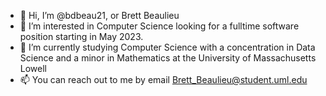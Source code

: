 - 👋 Hi, I’m @bdbeau21, or Brett Beaulieu
- 👀 I’m interested in Computer Science looking for a fulltime software position starting in May 2023.
- 🌱 I’m currently studying Computer Science with a concentration in Data Science and a minor in Mathematics at the University of Massachusetts Lowell
- 📫 You can reach out to me by email Brett_Beaulieu@student.uml.edu

<!---
bdbeau21/bdbeau21 is a ✨ special ✨ repository because its `README.md` (this file) appears on your GitHub profile.
You can click the Preview link to take a look at your changes.
--->
